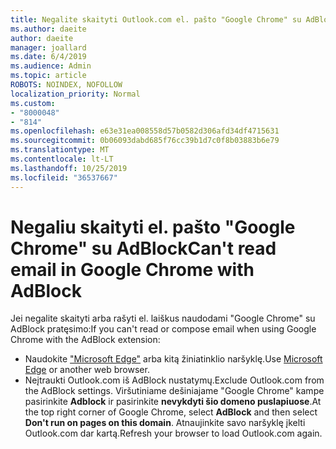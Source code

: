 ```yaml
---
title: Negalite skaityti Outlook.com el. pašto "Google Chrome" su AdBlock
ms.author: daeite
author: daeite
manager: joallard
ms.date: 6/4/2019
ms.audience: Admin
ms.topic: article
ROBOTS: NOINDEX, NOFOLLOW
localization_priority: Normal
ms.custom:
- "8000048"
- "814"
ms.openlocfilehash: e63e31ea008558d57b0582d306afd34df4715631
ms.sourcegitcommit: 0b06093dabd685f76cc39b1d7c0f8b03883b6e79
ms.translationtype: MT
ms.contentlocale: lt-LT
ms.lasthandoff: 10/25/2019
ms.locfileid: "36537667"
---
```

# <a name="cant-read-email-in-google-chrome-with-adblock"></a><span data-ttu-id="059d0-102">Negaliu skaityti el. pašto "Google Chrome" su AdBlock</span><span class="sxs-lookup"><span data-stu-id="059d0-102">Can't read email in Google Chrome with AdBlock</span></span>

<span data-ttu-id="059d0-103">Jei negalite skaityti arba rašyti el. laiškus naudodami "Google Chrome" su AdBlock pratęsimo:</span><span class="sxs-lookup"><span data-stu-id="059d0-103">If you can't read or compose email when using Google Chrome with the AdBlock extension:</span></span>

- <span data-ttu-id="059d0-104">Naudokite ["Microsoft Edge"](https://go.microsoft.com/fwlink/p/?linkid=2001503&amp;clcid=0x409) arba kitą žiniatinklio naršyklę.</span><span class="sxs-lookup"><span data-stu-id="059d0-104">Use [Microsoft Edge](https://go.microsoft.com/fwlink/p/?linkid=2001503&amp;clcid=0x409) or another web browser.</span></span>
- <span data-ttu-id="059d0-105">Neįtraukti Outlook.com iš AdBlock nustatymų.</span><span class="sxs-lookup"><span data-stu-id="059d0-105">Exclude Outlook.com from the AdBlock settings.</span></span> <span data-ttu-id="059d0-106">Viršutiniame dešiniajame "Google Chrome" kampe pasirinkite **Adblock** ir pasirinkite **nevykdyti šio domeno puslapiuose**.</span><span class="sxs-lookup"><span data-stu-id="059d0-106">At the top right corner of Google Chrome, select **AdBlock** and then select **Don't run on pages on this domain**.</span></span> <span data-ttu-id="059d0-107">Atnaujinkite savo naršyklę įkelti Outlook.com dar kartą.</span><span class="sxs-lookup"><span data-stu-id="059d0-107">Refresh your browser to load Outlook.com again.</span></span>